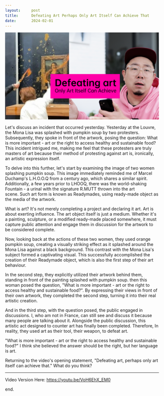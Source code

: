 ```yaml
---
layout:     post
title:      Defeating Art Perhaps Only Art Itself Can Achieve That
date:       2024-02-01
---
```

![defeat art](/images/202402/eng-defeat-art.jpg)

Let's discuss an incident that occurred yesterday. Yesterday at the Louvre, the Mona Lisa was splashed with pumpkin soup by two protesters. Subsequently, they spoke in front of the artwork, posing the question: What is more important - art or the right to access healthy and sustainable food? This incident intrigued me, making me feel that these protesters are truly masters of art because their method of protesting against art is, ironically, an artistic expression itself.

To delve into this further, let's start by examining the image of two women splashing pumpkin soup. This image immediately reminded me of Marcel Duchamp's L.H.O.O.Q from a century ago, which shares a similar spirit. Additionally, a few years prior to LHOOQ, there was the world-shaking Fountain - a urinal with the signature R.MUTT thrown into the art scene. Such art form is known as Readymades, using ready-made object as the media of the artwork.

What is art? It's not merely completing a project and declaring it art. Art is about exerting influence. The art object itself is just a medium. Whether it's a painting, sculpture, or a modified ready-made placed somewhere, it must capture public attention and engage them in discussion for the artwork to be considered complete.

Now, looking back at the actions of these two women, they used orange pumpkin soup, creating a visually striking effect as it splashed around the Mona Lisa against a black background. This contrast with the Mona Lisa's subject formed a captivating visual. This successfully accomplished the creation of their Readymade object, which is also the first step of their art behaviour.

In the second step, they explicitly utilized their artwork behind them, standing in front of the painting splashed with pumpkin soup. then this woman posed the question, "What is more important - art or the right to access healthy and sustainable food?". By expressing their views in front of their own artwork, they completed the second step, turning it into their real artistic creation.

And in the third step, with the question posed, the public engaged in discussions. I, who am not in France, can still see and discuss it because many people are talking about it. Alongside the public discussion, this artistic act designed to counter art has finally been completed. Therefore, In reality, they used art as their tool, their weapon, to defeat art. 

"What is more important - art or the right to access healthy and sustainable food?" I think she believed the answer should be the right, but her language is art.

Returning to the video's opening statement, "Defeating art, perhaps only art itself can achieve that." What do you think?

---

Video Version Here: https://youtu.be/VoH6EhX_EM0


end.